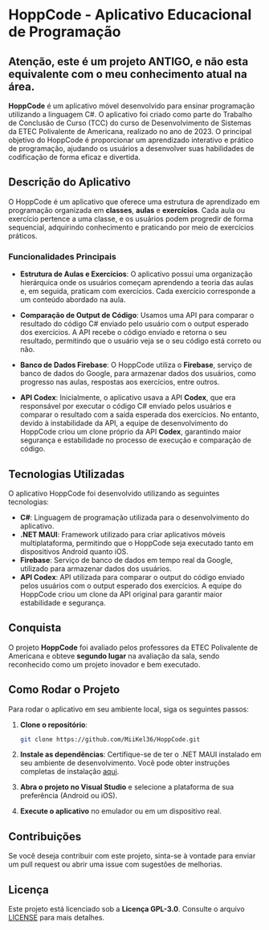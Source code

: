 # HoppCode - Aplicativo Educacional de Programação

<h2> Atenção, este é um projeto ANTIGO, e não esta equivalente com o meu conhecimento atual na área. </h2>

**HoppCode** é um aplicativo móvel desenvolvido para ensinar programação utilizando a linguagem C#. O aplicativo foi criado como parte do Trabalho de Conclusão de Curso (TCC) do curso de Desenvolvimento de Sistemas da ETEC Polivalente de Americana, realizado no ano de 2023. O principal objetivo do HoppCode é proporcionar um aprendizado interativo e prático de programação, ajudando os usuários a desenvolver suas habilidades de codificação de forma eficaz e divertida.

## Descrição do Aplicativo

O HoppCode é um aplicativo que oferece uma estrutura de aprendizado em programação organizada em **classes**, **aulas** e **exercícios**. Cada aula ou exercício pertence a uma classe, e os usuários podem progredir de forma sequencial, adquirindo conhecimento e praticando por meio de exercícios práticos.

### Funcionalidades Principais

- **Estrutura de Aulas e Exercícios**: O aplicativo possui uma organização hierárquica onde os usuários começam aprendendo a teoria das aulas e, em seguida, praticam com exercícios. Cada exercício corresponde a um conteúdo abordado na aula.
  
- **Comparação de Output de Código**: Usamos uma API para comparar o resultado do código C# enviado pelo usuário com o output esperado dos exercícios. A API recebe o código enviado e retorna o seu resultado, permitindo que o usuário veja se o seu código está correto ou não.

- **Banco de Dados Firebase**: O HoppCode utiliza o **Firebase**, serviço de banco de dados do Google, para armazenar dados dos usuários, como progresso nas aulas, respostas aos exercícios, entre outros.

- **API Codex**: Inicialmente, o aplicativo usava a API **Codex**, que era responsável por executar o código C# enviado pelos usuários e comparar o resultado com a saída esperada dos exercícios. No entanto, devido à instabilidade da API, a equipe de desenvolvimento do HoppCode criou um clone próprio da API **Codex**, garantindo maior segurança e estabilidade no processo de execução e comparação de código.

## Tecnologias Utilizadas

O aplicativo HoppCode foi desenvolvido utilizando as seguintes tecnologias:

- **C#**: Linguagem de programação utilizada para o desenvolvimento do aplicativo.
- **.NET MAUI**: Framework utilizado para criar aplicativos móveis multiplataforma, permitindo que o HoppCode seja executado tanto em dispositivos Android quanto iOS.
- **Firebase**: Serviço de banco de dados em tempo real da Google, utilizado para armazenar dados dos usuários.
- **API Codex**: API utilizada para comparar o output do código enviado pelos usuários com o output esperado dos exercícios. A equipe do HoppCode criou um clone da API original para garantir maior estabilidade e segurança.

## Conquista

O projeto **HoppCode** foi avaliado pelos professores da ETEC Polivalente de Americana e obteve **segundo lugar** na avaliação da sala, sendo reconhecido como um projeto inovador e bem executado.

## Como Rodar o Projeto

Para rodar o aplicativo em seu ambiente local, siga os seguintes passos:

1. **Clone o repositório**:
   ```bash
   git clone https://github.com/MiiKel36/HoppCode.git
   ```

2. **Instale as dependências**:
   Certifique-se de ter o .NET MAUI instalado em seu ambiente de desenvolvimento. Você pode obter instruções completas de instalação [aqui](https://docs.microsoft.com/pt-br/dotnet/maui/).

3. **Abra o projeto no Visual Studio** e selecione a plataforma de sua preferência (Android ou iOS).

4. **Execute o aplicativo** no emulador ou em um dispositivo real.

## Contribuições

Se você deseja contribuir com este projeto, sinta-se à vontade para enviar um pull request ou abrir uma issue com sugestões de melhorias.

## Licença

Este projeto está licenciado sob a **Licença GPL-3.0**. Consulte o arquivo [LICENSE](LICENSE) para mais detalhes.
